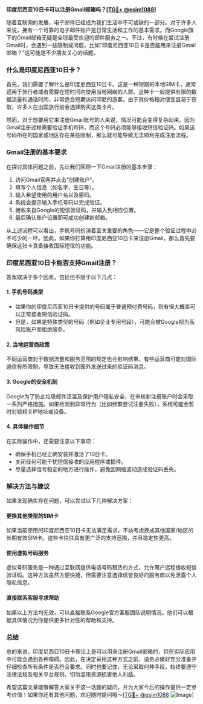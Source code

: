 **印度尼西亚10日卡可以注册Gmail邮箱吗？[[TG💪+ @esim1088](https://t.me/s/esim1088)]**

随着互联网的发展，电子邮件已经成为我们生活中不可或缺的一部分。对于许多人来说，拥有一个可靠的电子邮件账户是日常生活和工作的基本需求。而Google旗下的Gmail邮箱无疑是全球最受欢迎的邮件服务之一。不过，有时候在尝试注册Gmail时，会遇到一些限制或问题，比如“印度尼西亚10日卡是否能用来注册Gmail邮箱？”这可能是不少朋友关心的话题。

### **什么是印度尼西亚10日卡？**

首先，我们需要了解什么是印度尼西亚10日卡。这是一种短期的本地SIM卡，通常适用于旅行者或者需要在短时间内使用当地网络的人群。这种卡一般提供有限的数据流量和通话时间，非常适合短期访问印尼的游客。由于其价格相对便宜且易于获取，许多人在出国旅行前会选择购买这类卡片。

然而，对于想要用它来注册Gmail账号的人来说，情况可能会变得复杂起来。因为Gmail注册过程需要验证手机号码，而这个号码必须能够接收短信验证码。如果该号码所在的国家或地区存在某些限制，那么就可能导致无法顺利完成注册流程。

### **Gmail注册的基本要求**

在探讨具体问题之前，先让我们回顾一下Gmail注册的基本步骤：

1. 访问Gmail官网并点击“创建账户”。
2. 填写个人信息（如名字、生日等）。
3. 输入希望使用的用户名以及密码。
4. 系统会提示输入手机号码以完成验证。
5. 接收来自Google的短信验证码，并输入到相应位置。
6. 最后确认账户设置即可成功创建新邮箱。

从上述流程可以看出，手机号码扮演着至关重要的角色——它是整个验证过程中必不可少的一环。因此，如果你打算用印度尼西亚10日卡来注册Gmail，那么首先要确保这张卡具备接收国际短信的功能。

### **印度尼西亚10日卡能否支持Gmail注册？**

答案取决于多个因素，包括但不限于以下几点：

#### **1. 手机号码类型**
   - 如果你的印度尼西亚10日卡提供的号码属于普通预付费号码，则有很大概率可以正常接收短信验证码。
   - 但是，如果是特殊类型的号码（例如企业专用号段），可能会被Google视为高风险账户而拒绝服务。

#### **2. 当地运营商政策**
   不同运营商对于数据流量和服务范围的规定也会影响结果。有些运营商可能对国际通信有所限制，导致无法接收到国外发送过来的验证码消息。

#### **3. Google的安全机制**
   Google为了防止垃圾邮件泛滥及保护用户隐私安全，在审核新注册账户时会采取一系列严格措施。如果检测到异常行为（比如频繁尝试注册失败），系统可能会暂时封锁相关IP地址或设备。

#### **4. 具体操作细节**
   在实际操作中，还需要注意以下事项：
   - 确保手机已经正确安装并激活了10日卡。
   - 关闭任何可能干扰短信接收的应用程序或插件。
   - 尽量选择信号稳定的地方进行操作，避免因网络波动造成验证码丢失。

### **解决方法与建议**

如果发现确实存在问题，可以尝试以下几种解决方案：

#### **更换其他类型的SIM卡**
   如果当前使用的印度尼西亚10日卡无法满足需求，不妨考虑换成其他国家/地区的长期有效SIM卡。这些卡往往具有更广泛的支持范围，并且稳定性更高。

#### **使用虚拟号码服务**
   虚拟号码服务是一种通过互联网提供电话号码租赁的方式，允许用户远程接收短信验证码。这种方法虽然方便快捷，但需要注意选择信誉良好的服务商以免泄露个人隐私信息。

#### **直接联系客服寻求帮助**
   如果以上方法均无效，可以直接联系Google官方客服团队说明情况。他们可以根据具体情况为你提供更多针对性的帮助和支持。

### **总结**

总的来说，印度尼西亚10日卡理论上是可以用来注册Gmail邮箱的，但在实际应用中可能会遇到各种障碍。因此，在决定采用这种方式之前，请务必做好充分准备并仔细检查所有条件是否符合要求。同时也要记住，无论采取何种手段，始终要遵守法律法规及相关平台规则，切勿滥用资源损害他人利益。

希望这篇文章能够解答大家关于这一话题的疑问，并为大家今后的操作提供一定参考价值！如果你还有其他问题，欢迎随时提问哦～[[TG💪+ @esim1088](https://t.me/s/esim1088) ![Image](https://i.postimg.cc/4NQfJmqS/Snipaste-2025-05-13-00-14-12.png)]